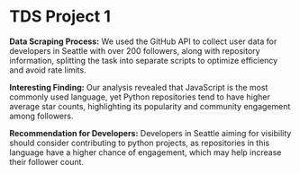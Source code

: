 # TDS Project 1

**Data Scraping Process:** We used the GitHub API to collect user data for developers in Seattle with over 200 followers, along with repository information, splitting the task into separate scripts to optimize efficiency and avoid rate limits.

**Interesting Finding:** Our analysis revealed that JavaScript is the most commonly used language, yet Python repositories tend to have higher average star counts, highlighting its popularity and community engagement among followers.

**Recommendation for Developers:** Developers in Seattle aiming for visibility should consider contributing to python projects, as repositories in this language have a higher chance of engagement, which may help increase their follower count.
